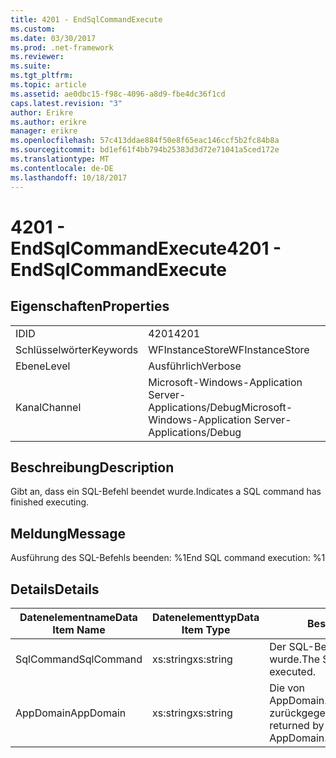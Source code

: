 ```yaml
---
title: 4201 - EndSqlCommandExecute
ms.custom: 
ms.date: 03/30/2017
ms.prod: .net-framework
ms.reviewer: 
ms.suite: 
ms.tgt_pltfrm: 
ms.topic: article
ms.assetid: ae0dbc15-f98c-4096-a8d9-fbe4dc36f1cd
caps.latest.revision: "3"
author: Erikre
ms.author: erikre
manager: erikre
ms.openlocfilehash: 57c413ddae884f50e8f65eac146ccf5b2fc84b8a
ms.sourcegitcommit: bd1ef61f4bb794b25383d3d72e71041a5ced172e
ms.translationtype: MT
ms.contentlocale: de-DE
ms.lasthandoff: 10/18/2017
---
```

# <a name="4201---endsqlcommandexecute"></a><span data-ttu-id="65a2d-102">4201 - EndSqlCommandExecute</span><span class="sxs-lookup"><span data-stu-id="65a2d-102">4201 - EndSqlCommandExecute</span></span>
## <a name="properties"></a><span data-ttu-id="65a2d-103">Eigenschaften</span><span class="sxs-lookup"><span data-stu-id="65a2d-103">Properties</span></span>  
  
|||  
|-|-|  
|<span data-ttu-id="65a2d-104">ID</span><span class="sxs-lookup"><span data-stu-id="65a2d-104">ID</span></span>|<span data-ttu-id="65a2d-105">4201</span><span class="sxs-lookup"><span data-stu-id="65a2d-105">4201</span></span>|  
|<span data-ttu-id="65a2d-106">Schlüsselwörter</span><span class="sxs-lookup"><span data-stu-id="65a2d-106">Keywords</span></span>|<span data-ttu-id="65a2d-107">WFInstanceStore</span><span class="sxs-lookup"><span data-stu-id="65a2d-107">WFInstanceStore</span></span>|  
|<span data-ttu-id="65a2d-108">Ebene</span><span class="sxs-lookup"><span data-stu-id="65a2d-108">Level</span></span>|<span data-ttu-id="65a2d-109">Ausführlich</span><span class="sxs-lookup"><span data-stu-id="65a2d-109">Verbose</span></span>|  
|<span data-ttu-id="65a2d-110">Kanal</span><span class="sxs-lookup"><span data-stu-id="65a2d-110">Channel</span></span>|<span data-ttu-id="65a2d-111">Microsoft-Windows-Application Server-Applications/Debug</span><span class="sxs-lookup"><span data-stu-id="65a2d-111">Microsoft-Windows-Application Server-Applications/Debug</span></span>|  
  
## <a name="description"></a><span data-ttu-id="65a2d-112">Beschreibung</span><span class="sxs-lookup"><span data-stu-id="65a2d-112">Description</span></span>  
 <span data-ttu-id="65a2d-113">Gibt an, dass ein SQL-Befehl beendet wurde.</span><span class="sxs-lookup"><span data-stu-id="65a2d-113">Indicates a SQL command has finished executing.</span></span>  
  
## <a name="message"></a><span data-ttu-id="65a2d-114">Meldung</span><span class="sxs-lookup"><span data-stu-id="65a2d-114">Message</span></span>  
 <span data-ttu-id="65a2d-115">Ausführung des SQL-Befehls beenden: %1</span><span class="sxs-lookup"><span data-stu-id="65a2d-115">End SQL command execution: %1</span></span>  
  
## <a name="details"></a><span data-ttu-id="65a2d-116">Details</span><span class="sxs-lookup"><span data-stu-id="65a2d-116">Details</span></span>  
  
|<span data-ttu-id="65a2d-117">Datenelementname</span><span class="sxs-lookup"><span data-stu-id="65a2d-117">Data Item Name</span></span>|<span data-ttu-id="65a2d-118">Datenelementtyp</span><span class="sxs-lookup"><span data-stu-id="65a2d-118">Data Item Type</span></span>|<span data-ttu-id="65a2d-119">Beschreibung</span><span class="sxs-lookup"><span data-stu-id="65a2d-119">Description</span></span>|  
|--------------------|--------------------|-----------------|  
|<span data-ttu-id="65a2d-120">SqlCommand</span><span class="sxs-lookup"><span data-stu-id="65a2d-120">SqlCommand</span></span>|<span data-ttu-id="65a2d-121">xs:string</span><span class="sxs-lookup"><span data-stu-id="65a2d-121">xs:string</span></span>|<span data-ttu-id="65a2d-122">Der SQL-Befehl, der ausgeführt wurde.</span><span class="sxs-lookup"><span data-stu-id="65a2d-122">The SQL command that was executed.</span></span>|  
|<span data-ttu-id="65a2d-123">AppDomain</span><span class="sxs-lookup"><span data-stu-id="65a2d-123">AppDomain</span></span>|<span data-ttu-id="65a2d-124">xs:string</span><span class="sxs-lookup"><span data-stu-id="65a2d-124">xs:string</span></span>|<span data-ttu-id="65a2d-125">Die von AppDomain.CurrentDomain.FriendlyName zurückgegebene Zeichenfolge.</span><span class="sxs-lookup"><span data-stu-id="65a2d-125">The string returned by AppDomain.CurrentDomain.FriendlyName.</span></span>|
